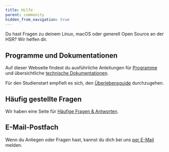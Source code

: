 ```yaml
---
title: Hilfe
parent: community
hidden_from_navigation: true
---
```


Du hast Fragen zu deinem Linux, macOS oder generell Open Source an der HSR? Wir helfen dir.

## Programme und Dokumentationen

Auf dieser Webseite findest du ausführliche Anleitungen für [Programme](/app/) und übersichtliche [technische Dokumentationen](/hsr/).

Für den Studienstart empfielt es sich, den [Überlebensguide](/hsr/) durchzugehen.

## Häufig gestellte Fragen

Wir haben eine Seite für [Häufige Fragen & Antworten](/faq/).

## E-Mail-Postfach

Wenn du Anliegen oder Fragen hast, kannst du dich bei uns [per E-Mail](mailto:info@openhsr.ch) melden.
